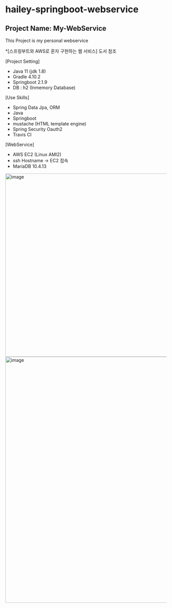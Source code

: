 # hailey-springboot-webservice
## Project Name: My-WebService
This Project is my personal webservice

*[스프링부트와 AWS로 혼자 구현하는 웹 서비스] 도서 참조

[Project Setting]
- Java 11 (jdk 1.8)
- Gradle 4.10.2
- Springboot 2.1.9
- DB : h2 (Inmemory Database)

[Use Skills]

- Spring Data Jpa, ORM
- Java
- Springboot
- mustache (HTML template engine)
- Spring Security Oauth2
- Travis CI

[WebService]

- AWS EC2 (Linux AMI2)
- ssh Hostname -> EC2 접속
- MariaDB 10.4.13

<img width="573" alt="image" src="https://user-images.githubusercontent.com/26623530/116869208-42501000-ac4b-11eb-9bf0-0bca06186456.png">

<img width="769" alt="image" src="https://user-images.githubusercontent.com/26623530/117125510-8f132280-add4-11eb-92de-a2c348988eaf.png">

